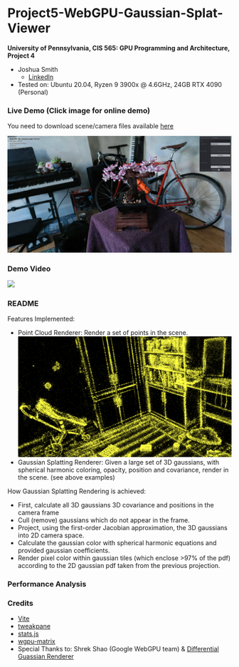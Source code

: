 # Project5-WebGPU-Gaussian-Splat-Viewer

**University of Pennsylvania, CIS 565: GPU Programming and Architecture, Project 4**

* Joshua Smith
  * [LinkedIn](https://www.linkedin.com/in/joshua-smith-32b165158/)
* Tested on: Ubuntu 20.04, Ryzen 9 3900x @ 4.6GHz, 24GB RTX 4090 (Personal)
### Live Demo (Click image for online demo)
You need to download scene/camera files available [here](https://drive.google.com/drive/folders/1UbcFvkwZhcdnhAlpua7n-UUjxDaeiYJC?usp=sharing)

[![](images/bonsai_link_img.png)](https://joshmsmith44.github.io/Project5-WebGPU-Gaussian-Splat-Viewer/)

### Demo Video

![](images/gaussian_splatting_demo.gif)

### README

Features Implemented:
* Point Cloud Renderer: Render a set of points in the scene.
![](images/point_set_img.png)
* Gaussian Splatting Renderer: Given a large set of 3D gaussians, with spherical harmonic coloring, opacity, position and covariance, render in the scene. (see above examples)

How Gaussian Splatting Rendering is achieved:
* First, calculate all 3D gaussians 3D covariance and positions in the camera frame
* Cull (remove) gaussians which do not appear in the frame.
* Project, using the first-order Jacobian approximation, the 3D gaussians into 2D camera space.
* Calculate the gaussian color with spherical harmonic equations and provided gaussian coefficients. 
*  Render pixel color within gaussian tiles (which enclose >97% of the pdf) according to the 2D gaussian pdf taken from the previous projection.

### Performance Analysis


### Credits

- [Vite](https://vitejs.dev/)
- [tweakpane](https://tweakpane.github.io/docs//v3/monitor-bindings/)
- [stats.js](https://github.com/mrdoob/stats.js)
- [wgpu-matrix](https://github.com/greggman/wgpu-matrix)
- Special Thanks to: Shrek Shao (Google WebGPU team) & [Differential Guassian Renderer](https://github.com/graphdeco-inria/diff-gaussian-rasterization)
